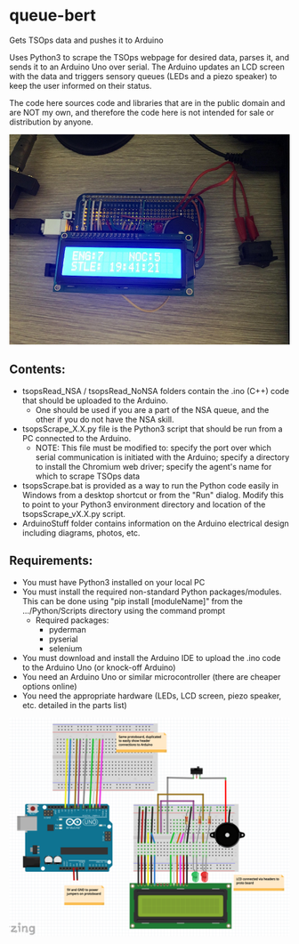 # queue-bert
Gets TSOps data and pushes it to Arduino

Uses Python3 to scrape the TSOps webpage for desired data, parses it, and sends it to an Arduino Uno over serial. The Arduino updates an LCD screen with the data and triggers sensory queues (LEDs and a piezo speaker) to keep the user informed on their status.

The code here sources code and libraries that are in the public domain and are NOT my own, and therefore the code here is not intended for sale or distribution by anyone.

<img src="https://github.com/chulock56/queue-bert/blob/main/ArduinoStuff/queue-bert.jpg"/>

## Contents:
- tsopsRead_NSA / tsopsRead_NoNSA folders contain the .ino (C++) code that should be uploaded to the Arduino.
  - One should be used if you are a part of the NSA queue, and the other if you do not have the NSA skill. 
- tsopsScrape_X.X.py file is the Python3 script that should be run from a PC connected to the Arduino. 
  - NOTE: This file must be modified to: specify the port over which serial communication is initiated with the Arduino; specify a directory to install the Chromium web driver; specify the agent's name for which to scrape TSOps data
- tsopsScrape.bat is provided as a way to run the Python code easily in Windows from a desktop shortcut or from the "Run" dialog. Modify this to point to your Python3 environment directory and location of the tsopsScrape_vX.X.py script.
- ArduinoStuff folder contains information on the Arduino electrical design including diagrams, photos, etc.


## Requirements:
- You must have Python3 installed on your local PC
- You must install the required non-standard Python packages/modules. This can be done using "pip install [moduleName]" from the .../Python/Scripts directory using the command prompt
    - Required packages:
      - pyderman
      - pyserial
      - selenium
- You must download and install the Arduino IDE to upload the .ino code to the Arduino Uno (or knock-off Arduino)
- You need an Arduino Uno or similar microcontroller (there are cheaper options online)
- You need the appropriate hardware (LEDs, LCD screen, piezo speaker, etc. detailed in the parts list)

<img src="https://github.com/chulock56/queue-bert/blob/main/ArduinoStuff/breadboardDiagram.png"/>
